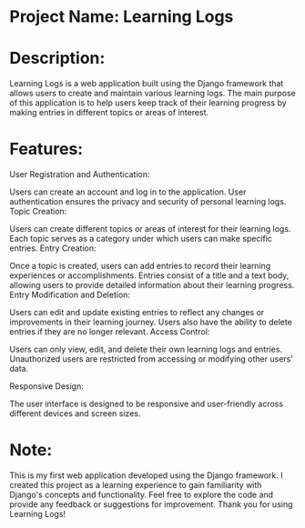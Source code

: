 # Project Name: Learning Logs
# Description:
Learning Logs is a web application built using the Django framework that allows users to create and maintain various learning logs. The main purpose of this application is to help users keep track of their learning progress by making entries in different topics or areas of interest.

# Features:
User Registration and Authentication:

Users can create an account and log in to the application.
User authentication ensures the privacy and security of personal learning logs.
Topic Creation:

Users can create different topics or areas of interest for their learning logs.
Each topic serves as a category under which users can make specific entries.
Entry Creation:

Once a topic is created, users can add entries to record their learning experiences or accomplishments.
Entries consist of a title and a text body, allowing users to provide detailed information about their learning progress.
Entry Modification and Deletion:

Users can edit and update existing entries to reflect any changes or improvements in their learning journey.
Users also have the ability to delete entries if they are no longer relevant.
Access Control:

Users can only view, edit, and delete their own learning logs and entries.
Unauthorized users are restricted from accessing or modifying other users' data.

Responsive Design:

The user interface is designed to be responsive and user-friendly across different devices and screen sizes.
# Note:
This is my first web application developed using the Django framework. I created this project as a learning experience to gain familiarity with Django's concepts and functionality. Feel free to explore the code and provide any feedback or suggestions for improvement. Thank you for using Learning Logs!
